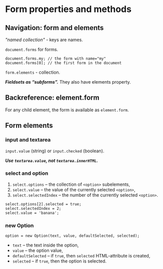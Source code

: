 # Form properties and methods

## Navigation: form and elements

_"named collection"_ - keys are names.

`document.forms` for forms.

```
document.forms.my; // the form with name="my"
document.forms[0]; // the first form in the document
```

`form.elements` - collection.

***Fieldsets as “subforms”.***
They also have elements property.

## Backreference: element.form

For any child element, the form is available as `element.form`.

## Form elements

### input and textarea

`input.value` (string) or `input.checked` (boolean).

***Use `textarea.value`, not `textarea.innerHTML`.***

### select and option

1. `select.options` – the collection of `<option>` subelements, 
2. `select.value` – the value of the currently selected `<option>`, 
3. `select.selectedIndex` – the number of the currently selected `<option>`.

```
select.options[2].selected = true;
select.selectedIndex = 2;
select.value = 'banana';
```

### new Option

```
option = new Option(text, value, defaultSelected, selected);
```

- `text` – the text inside the option, 
- `value` – the option value, 
- `defaultSelected` – if `true`, then `selected` HTML-attribute is created, 
- `selected` – if `true`, then the option is selected.
